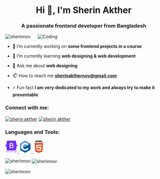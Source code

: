 <h1 align="center">Hi 👋, I'm Sherin Akther</h1>
<h3 align="center">A passionate frontend developer from Bangladesh</h3>
<img align="right" width="400" src="https://cdn.dribbble.com/userupload/8046474/file/original-1de7a34e8dfb6d1b9723e77458786c81.gif" alt="Coding">

<p align="left"> <img src="https://komarev.com/ghpvc/?username=sherinnov&label=Profile%20views&color=0e75b6&style=flat" alt="sherinnov" /> </p>

- 🔭 I’m currently working on **some frontend projects in a course**

- 🌱 I’m currently learning **web designing & web development**

- 💬 Ask me about **web designing**

- 📫 How to reach me **sherinakthernov@gmail.com**

- ⚡ Fun fact **I am very dedicated to my work and always try to make it presentable**

<h3 align="left">Connect with me:</h3>
<p align="left">
<a href="https://linkedin.com/in/sherin akther" target="blank"><img align="center" src="https://raw.githubusercontent.com/rahuldkjain/github-profile-readme-generator/master/src/images/icons/Social/linked-in-alt.svg" alt="sherin akther" height="30" width="40" /></a>
<a href="https://fb.com/sherin akther" target="blank"><img align="center" src="https://raw.githubusercontent.com/rahuldkjain/github-profile-readme-generator/master/src/images/icons/Social/facebook.svg" alt="sherin akther" height="30" width="40" /></a>
</p>

<h3 align="left">Languages and Tools:</h3>
<p align="left"> <a href="https://getbootstrap.com" target="_blank" rel="noreferrer"> <img src="https://raw.githubusercontent.com/devicons/devicon/master/icons/bootstrap/bootstrap-plain-wordmark.svg" alt="bootstrap" width="40" height="40"/> </a> <a href="https://www.cprogramming.com/" target="_blank" rel="noreferrer"> <img src="https://raw.githubusercontent.com/devicons/devicon/master/icons/c/c-original.svg" alt="c" width="40" height="40"/> </a> <a href="https://www.w3.org/html/" target="_blank" rel="noreferrer"> <img src="https://raw.githubusercontent.com/devicons/devicon/master/icons/html5/html5-original-wordmark.svg" alt="html5" width="40" height="40"/> </a> </p>

<p><img align="left" src="https://github-readme-stats.vercel.app/api/top-langs?username=sherinnov&show_icons=true&locale=en&layout=compact" alt="sherinnov" /></p>

<p>&nbsp;<img align="center" src="https://github-readme-stats.vercel.app/api?username=sherinnov&show_icons=true&locale=en" alt="sherinnov" /></p>

<p><img align="center" src="https://github-readme-streak-stats.herokuapp.com/?user=sherinnov&" alt="sherinnov" /></p>

